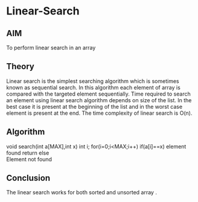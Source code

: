 # Linear-Search
## AIM
To perform  linear search in an array 

## Theory
Linear search is the simplest searching algorithm which is sometimes known as sequential search. In this algorithm each element of array is compared with the targeted element sequentially. Time required to search an element using linear search algorithm depends on size of the list. In the best case it is present at the beginning of the list and in the worst case element is present at the end. The time complexity of linear search is O(n).

## Algorithm
void search(int a[MAX],int x)
	int i;
	for(i=0;i<MAX;i++)
		if(a[i]==x)
	element found
      return
   else   
	Element not found
  
  ## Conclusion 
  The linear search works for both sorted and unsorted array .
  
